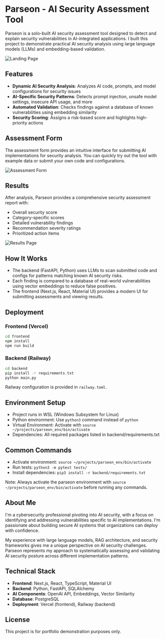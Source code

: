 # Parseon - AI Security Assessment Tool

Parseon is a solo-built AI security assessment tool designed to detect and explain security vulnerabilities in AI-integrated applications. I built this project to demonstrate practical AI security analysis using large language models (LLMs) and embedding-based validation.

![Landing Page](pics/landing_page.png)

## Features

- **Dynamic AI Security Analysis**: Analyzes AI code, prompts, and model configurations for security issues
- **AI-Specific Security Patterns**: Detects prompt injection, unsafe model settings, insecure API usage, and more
- **Automated Validation**: Checks findings against a database of known vulnerabilities using embedding similarity
- **Security Scoring**: Assigns a risk-based score and highlights high-priority actions

## Assessment Form

The assessment form provides an intuitive interface for submitting AI implementations for security analysis. You can quickly try out the tool with example data or submit your own code and configurations.

![Assessment Form](pics/form_page.png)

## Results

After analysis, Parseon provides a comprehensive security assessment report with:

- Overall security score
- Category-specific scores
- Detailed vulnerability findings
- Recommendation severity ratings
- Prioritized action items

![Results Page](pics/results.png)

## How It Works

- The backend (FastAPI, Python) uses LLMs to scan submitted code and configs for patterns matching known AI security risks.
- Each finding is compared to a database of real-world vulnerabilities using vector embeddings to reduce false positives.
- The frontend (Next.js, React, Material UI) provides a modern UI for submitting assessments and viewing results.

## Deployment

### Frontend (Vercel)

```bash
cd frontend
npm install
npm run build
```

### Backend (Railway)

```bash
cd backend
pip install -r requirements.txt
python main.py
```

Railway configuration is provided in `railway.toml`.

## Environment Setup

- Project runs in WSL (Windows Subsystem for Linux)
- Python environment: Use `python3` command instead of `python`
- Virtual Environment: Activate with `source ~/projects/parseon_env/bin/activate`
- Dependencies: All required packages listed in backend/requirements.txt

## Common Commands

- Activate environment: `source ~/projects/parseon_env/bin/activate`
- Run tests: `python3 -m pytest tests/`
- Install dependencies: `pip3 install -r backend/requirements.txt`

Note: Always activate the parseon environment with `source ~/projects/parseon_env/bin/activate` before running any commands.

## About Me

I'm a cybersecurity professional pivoting into AI security, with a focus on identifying and addressing vulnerabilities specific to AI implementations. I'm passionate about building secure AI systems that organizations can deploy with confidence.

My experience with large language models, RAG architecture, and security frameworks gives me a unique perspective on AI security challenges. Parseon represents my approach to systematically assessing and validating AI security posture across different implementation patterns.

## Technical Stack

- **Frontend**: Next.js, React, TypeScript, Material UI
- **Backend**: Python, FastAPI, SQLAlchemy
- **AI Components**: OpenAI API, Embeddings, Vector Similarity
- **Database**: PostgreSQL
- **Deployment**: Vercel (frontend), Railway (backend)

## License

This project is for portfolio demonstration purposes only. 